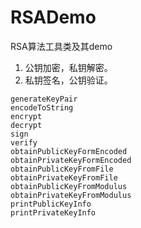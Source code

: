# RSADemo
RSA算法工具类及其demo   

1. 公钥加密，私钥解密。
2. 私钥签名，公钥验证。

```text
generateKeyPair
encodeToString
encrypt
decrypt
sign
verify
obtainPublicKeyFormEncoded
obtainPrivateKeyFormEncoded
obtainPublicKeyFromFile
obtainPrivateKeyFromFile
obtainPublicKeyFromModulus
obtainPrivateKeyFromModulus
printPublicKeyInfo
printPrivateKeyInfo
```